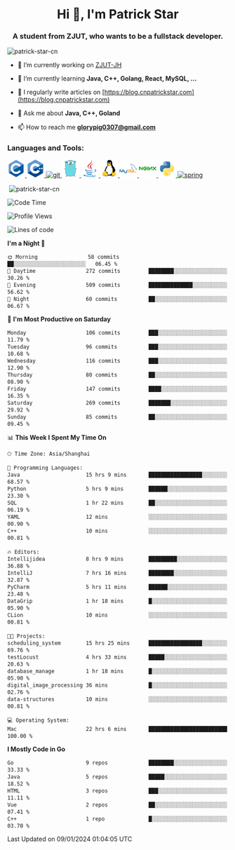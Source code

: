 <h1 align="center">Hi 👋, I'm Patrick Star</h1>
<h3 align="center">A student from ZJUT, who wants to be a fullstack developer.</h3>

<p align="left"> <img src="https://komarev.com/ghpvc/?username=patrick-star-cn&label=Profile%20views&color=0e75b6&style=flat" alt="patrick-star-cn" /> </p>

- 🔭 I’m currently working on [ZJUT-JH](https://github.com/zjutjh)

- 🌱 I’m currently learning **Java, C++, Golang, React, MySQL, ...**

- 📝 I regularly write articles on [https://blog.cnpatrickstar.com](https://blog.cnpatrickstar.com)

- 💬 Ask me about **Java, C++, Goland**

- 📫 How to reach me **glorypig0307@gmail.com**


<h3 align="left">Languages and Tools:</h3>
<p align="left"> 
  <a href="https://www.cprogramming.com/" target="_blank" rel="noreferrer"> 
    <img src="https://raw.githubusercontent.com/devicons/devicon/master/icons/c/c-original.svg" alt="c" width="40" height="40"/> 
  </a> 
  <a href="https://www.w3schools.com/cpp/" target="_blank" rel="noreferrer"> 
    <img src="https://raw.githubusercontent.com/devicons/devicon/master/icons/cplusplus/cplusplus-original.svg" alt="cplusplus" width="40" height="40"/> 
  </a> 
  <a href="https://git-scm.com/" target="_blank" rel="noreferrer"> 
    <img src="https://www.vectorlogo.zone/logos/git-scm/git-scm-icon.svg" alt="git" width="40" height="40"/> 
  </a> 
  <a href="https://golang.org" target="_blank" rel="noreferrer"> 
    <img src="https://raw.githubusercontent.com/devicons/devicon/master/icons/go/go-original.svg" alt="go" width="40" height="40"/> 
  </a> 
  <a href="https://www.java.com" target="_blank" rel="noreferrer"> 
    <img src="https://raw.githubusercontent.com/devicons/devicon/master/icons/java/java-original.svg" alt="java" width="40" height="40"/> 
  </a> 
  <a href="https://www.linux.org/" target="_blank" rel="noreferrer"> 
    <img src="https://raw.githubusercontent.com/devicons/devicon/master/icons/linux/linux-original.svg" alt="linux" width="40" height="40"/> 
  </a> 
  <a href="https://www.mysql.com/" target="_blank" rel="noreferrer"> 
    <img src="https://raw.githubusercontent.com/devicons/devicon/master/icons/mysql/mysql-original-wordmark.svg" alt="mysql" width="40" height="40"/> 
  </a> 
  <a href="https://www.nginx.com" target="_blank" rel="noreferrer"> 
    <img src="https://raw.githubusercontent.com/devicons/devicon/master/icons/nginx/nginx-original.svg" alt="nginx" width="40" height="40"/> 
  </a> 
  <a href="https://www.python.org" target="_blank" rel="noreferrer"> 
    <img src="https://raw.githubusercontent.com/devicons/devicon/master/icons/python/python-original.svg" alt="python" width="40" height="40"/> 
  </a> 
  <a href="https://spring.io/" target="_blank" rel="noreferrer"> 
    <img src="https://www.vectorlogo.zone/logos/springio/springio-icon.svg" alt="spring" width="40" height="40"/> 
  </a>
</p>

<p>&nbsp;<img align="center" src="https://github-readme-stats.vercel.app/api?username=patrick-star-cn&show_icons=true&locale=en" alt="patrick-star-cn" /></p>

<!--START_SECTION:waka-->
![Code Time](http://img.shields.io/badge/Code%20Time-515%20hrs%2051%20mins-blue)

![Profile Views](http://img.shields.io/badge/Profile%20Views-1-blue)

![Lines of code](https://img.shields.io/badge/From%20Hello%20World%20I%27ve%20Written-5.2%20million%20lines%20of%20code-blue)

**I'm a Night 🦉** 

```text
🌞 Morning                58 commits          ██░░░░░░░░░░░░░░░░░░░░░░░   06.45 % 
🌆 Daytime                272 commits         ████████░░░░░░░░░░░░░░░░░   30.26 % 
🌃 Evening                509 commits         ██████████████░░░░░░░░░░░   56.62 % 
🌙 Night                  60 commits          ██░░░░░░░░░░░░░░░░░░░░░░░   06.67 % 
```
📅 **I'm Most Productive on Saturday** 

```text
Monday                   106 commits         ███░░░░░░░░░░░░░░░░░░░░░░   11.79 % 
Tuesday                  96 commits          ███░░░░░░░░░░░░░░░░░░░░░░   10.68 % 
Wednesday                116 commits         ███░░░░░░░░░░░░░░░░░░░░░░   12.90 % 
Thursday                 80 commits          ██░░░░░░░░░░░░░░░░░░░░░░░   08.90 % 
Friday                   147 commits         ████░░░░░░░░░░░░░░░░░░░░░   16.35 % 
Saturday                 269 commits         ███████░░░░░░░░░░░░░░░░░░   29.92 % 
Sunday                   85 commits          ██░░░░░░░░░░░░░░░░░░░░░░░   09.45 % 
```


📊 **This Week I Spent My Time On** 

```text
🕑︎ Time Zone: Asia/Shanghai

💬 Programming Languages: 
Java                     15 hrs 9 mins       █████████████████░░░░░░░░   68.57 % 
Python                   5 hrs 9 mins        ██████░░░░░░░░░░░░░░░░░░░   23.30 % 
SQL                      1 hr 22 mins        ██░░░░░░░░░░░░░░░░░░░░░░░   06.19 % 
YAML                     12 mins             ░░░░░░░░░░░░░░░░░░░░░░░░░   00.90 % 
C++                      10 mins             ░░░░░░░░░░░░░░░░░░░░░░░░░   00.81 % 

🔥 Editors: 
Intellijidea             8 hrs 9 mins        █████████░░░░░░░░░░░░░░░░   36.88 % 
IntelliJ                 7 hrs 16 mins       ████████░░░░░░░░░░░░░░░░░   32.87 % 
PyCharm                  5 hrs 11 mins       ██████░░░░░░░░░░░░░░░░░░░   23.48 % 
DataGrip                 1 hr 18 mins        █░░░░░░░░░░░░░░░░░░░░░░░░   05.90 % 
CLion                    10 mins             ░░░░░░░░░░░░░░░░░░░░░░░░░   00.81 % 

🐱‍💻 Projects: 
scheduling_system        15 hrs 25 mins      █████████████████░░░░░░░░   69.76 % 
testLocust               4 hrs 33 mins       █████░░░░░░░░░░░░░░░░░░░░   20.63 % 
database_manage          1 hr 18 mins        █░░░░░░░░░░░░░░░░░░░░░░░░   05.90 % 
digital_image_processing 36 mins             █░░░░░░░░░░░░░░░░░░░░░░░░   02.76 % 
data-structures          10 mins             ░░░░░░░░░░░░░░░░░░░░░░░░░   00.81 % 

💻 Operating System: 
Mac                      22 hrs 6 mins       █████████████████████████   100.00 % 
```

**I Mostly Code in Go** 

```text
Go                       9 repos             ████████░░░░░░░░░░░░░░░░░   33.33 % 
Java                     5 repos             █████░░░░░░░░░░░░░░░░░░░░   18.52 % 
HTML                     3 repos             ███░░░░░░░░░░░░░░░░░░░░░░   11.11 % 
Vue                      2 repos             ██░░░░░░░░░░░░░░░░░░░░░░░   07.41 % 
C++                      1 repo              █░░░░░░░░░░░░░░░░░░░░░░░░   03.70 % 
```




 Last Updated on 09/01/2024 01:04:05 UTC
<!--END_SECTION:waka-->